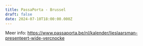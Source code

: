 ```yaml
---
title: PassaPorta - Brussel
draft: false
date: 2024-07-10T18:00:00.000Z
---
```

M﻿eer info: <https://www.passaporta.be/nl/kalender/lieslaarsman-presenteert-wide-vercnocke>